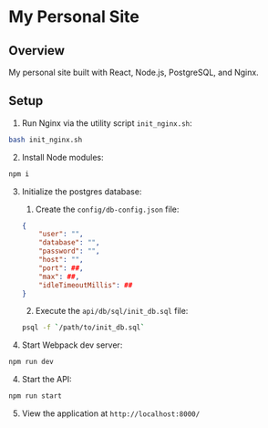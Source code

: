 # My Personal Site

## Overview

My personal site built with React, Node.js, PostgreSQL, and Nginx.

## Setup

1. Run Nginx via the utility script `init_nginx.sh`:

```sh
bash init_nginx.sh
```

2. Install Node modules:

```sh
npm i
```

3. Initialize the postgres database:

    1. Create the `config/db-config.json` file:

    ```json
    {
        "user": "",
    	"database": "",
    	"password": "",
    	"host": "",
    	"port": ##,
    	"max": ##,
    	"idleTimeoutMillis": ##
    }
    ```

    2. Execute the `api/db/sql/init_db.sql` file:

    ```sh
    psql -f `/path/to/init_db.sql`
    ```

3. Start Webpack dev server:

```sh
npm run dev
```

4. Start the API:

```sh
npm run start
```

5. View the application at `http://localhost:8000/`
